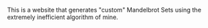This is a website that generates "custom" Mandelbrot Sets using the extremely inefficient algorithm of mine.
